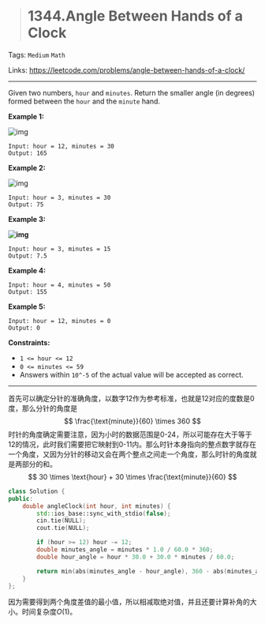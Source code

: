 > # 1344.Angle Between Hands of a Clock

Tags: `Medium` `Math`

Links: https://leetcode.com/problems/angle-between-hands-of-a-clock/

-----

Given two numbers, `hour` and `minutes`. Return the smaller angle (in degrees) formed between the `hour` and the `minute` hand.

 

**Example 1:**

![img](https://assets.leetcode.com/uploads/2019/12/26/sample_1_1673.png)

```
Input: hour = 12, minutes = 30
Output: 165
```

**Example 2:**

![img](https://assets.leetcode.com/uploads/2019/12/26/sample_2_1673.png)

```
Input: hour = 3, minutes = 30
Output: 75
```

**Example 3:**

**![img](https://assets.leetcode.com/uploads/2019/12/26/sample_3_1673.png)**

```
Input: hour = 3, minutes = 15
Output: 7.5
```

**Example 4:**

```
Input: hour = 4, minutes = 50
Output: 155
```

**Example 5:**

```
Input: hour = 12, minutes = 0
Output: 0
```

 

**Constraints:**

- `1 <= hour <= 12`
- `0 <= minutes <= 59`
- Answers within `10^-5` of the actual value will be accepted as correct.

-----

首先可以确定分针的准确角度，以数字12作为参考标准，也就是12对应的度数是0度，那么分针的角度是
$$
\frac{\text{minute}}{60} \times 360
$$
时针的角度确定需要注意，因为小时的数据范围是0-24，所以可能存在大于等于12的情况，此时我们需要把它映射到0-11内。那么时针本身指向的整点数字就存在一个角度，又因为分针的移动又会在两个整点之间走一个角度，那么时针的角度就是两部分的和。
$$
30 \times \text{hour} + 30 \times \frac{\text{minute}}{60}
$$

```c++
class Solution {
public:
    double angleClock(int hour, int minutes) {
        std::ios_base::sync_with_stdio(false);
        cin.tie(NULL);
        cout.tie(NULL);

        if (hour >= 12) hour -= 12;
        double minutes_angle = minutes * 1.0 / 60.0 * 360;
        double hour_angle = hour * 30.0 + 30.0 * minutes / 60.0;

        return min(abs(minutes_angle - hour_angle), 360 - abs(minutes_angle - hour_angle));
    }
};
```

因为需要得到两个角度差值的最小值，所以相减取绝对值，并且还要计算补角的大小。时间复杂度$O(1)$。

















